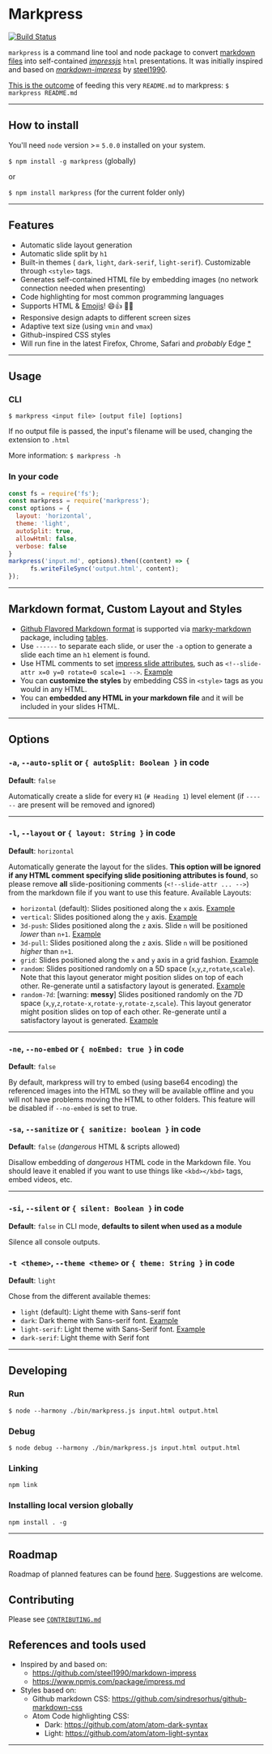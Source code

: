<!--slide-attr x=0 y=0 -->

# Markpress

[![Build Status](https://travis-ci.org/gamell/markpress.svg?branch=master)](https://travis-ci.org/gamell/markpress)

`markpress` is a command line tool and node package to convert [markdown files](https://github.com/adam-p/markdown-here/wiki/Markdown-Cheatsheet) into self-contained [*impressjs*](https://github.com/impress/impress.js/) `html` presentations. It was initially inspired and based on [*markdown-impress*](https://github.com/steel1990/markdown-impress) by [steel1990](https://github.com/steel1990).

[This is the outcome](https://gamell.github.io/markpress) of feeding this very `README.md` to markpress: `$ markpress README.md`

-----------------------------
<!--slide-attr x=2600 y=0 -->

## How to install

You'll need `node` version >= `5.0.0` installed on your system.

`$ npm install -g markpress` (globally)

or

`$ npm install markpress` (for the current folder only)

-----------------------------
<!--slide-attr x=2600 y=2600 -->

## Features

- Automatic slide layout generation
- Automatic slide split by `h1`
- Built-in themes ( `dark`, `light`, `dark-serif`, `light-serif`). Customizable through `<style>` tags.
- Generates self-contained HTML file by embedding images (no network connection needed when presenting)
- Code highlighting for most common programming languages
- Supports HTML & [Emojis](http://www.emoji-cheat-sheet.com/)! :smile::thumbsup: :camel::dash:
- Responsive design adapts to different screen sizes
- Adaptive text size (using `vmin` and `vmax`)
- Github-inspired CSS styles
- Will run fine in the latest Firefox, Chrome, Safari and *probably* Edge [*](http://caniuse.com/#feat=viewport-units)

-----------------------------
<!--slide-attr x=0 y=2600 rotate=90 -->

## Usage

### CLI

`$ markpress <input file> [output file] [options]`

If no output file is passed, the input's filename will be used, changing the extension to `.html`

More information: `$ markpress -h`

### In your code

```js
const fs = require('fs');
const markpress = require('markpress');
const options = {
  layout: 'horizontal',
  theme: 'light',
  autoSplit: true,
  allowHtml: false,
  verbose: false
}
markpress('input.md', options).then((content) => {
      fs.writeFileSync('output.html', content);
});
```

-----------------------------
<!--slide-attr x=-2600 y=1300 rotate-x=90 rotate-y=45 -->

## Markdown format, Custom Layout and Styles

+ [Github Flavored Markdown format](https://github.com/adam-p/markdown-here/wiki/Markdown-Cheatsheet) is supported via [marky-markdown](https://www.npmjs.com/package/marky-markdown) package, including [tables](https://github.com/adam-p/markdown-here/wiki/Markdown-Cheatsheet#tables).
+ Use `------` to separate each slide, or user the `-a` option to generate a slide each time an `h1` element is found.
+ Use HTML comments to set [impress slide attributes](https://github.com/impress/impress.js/blob/master/index.html#L203), such as `<!--slide-attr x=0 y=0 rotate=0 scale=1 -->`. [Example](https://gamell.github.io/markpress/examples/custom-layout.html)
+ You can **customize the styles** by embedding CSS in `<style>` tags as you would in any HTML.
+ You can **embedded any HTML in your markdown file** and it will be included in your slides HTML.

-------------------------------
<!--slide-attr x=0 y=4000 z=0 rotate-y=0 -->


## Options

### `-a`, `--auto-split` or `{ autoSplit: Boolean }` in code

**Default**: `false`

Automatically create a slide for every `H1` (`# Heading 1`) level element (if `------` are present will be removed and ignored)

------------
<!--slide-attr x=0 y=4000 z=1200 rotate-y=45 -->

### `-l`, `--layout` or `{ layout: String }` in code

**Default**: `horizontal`

Automatically generate the layout for the slides. **This option will be ignored if any HTML comment specifying slide positioning attributes is found**, so please remove **all** slide-positioning comments (`<!--slide-attr ... -->`) from the markdown file if you want to use this feature. Available Layouts:

- `horizontal` (default): Slides positioned along the `x` axis. [Example](https://gamell.github.io/markpress/examples/horizontal.html)
- `vertical`: Slides positioned along the `y` axis. [Example](https://gamell.github.io/markpress/examples/vertical.html)
- `3d-push`: Slides positioned along the `z` axis. Slide `n` will be positioned *lower* than `n+1`. [Example](https://gamell.github.io/markpress/examples/3d-push.html)
- `3d-pull`: Slides positioned along the `z` axis. Slide `n` will be positioned *higher* than `n+1`.
- `grid`: Slides positioned along the `x` and `y` axis in a grid fashion. [Example](https://gamell.github.io/markpress/examples/grid.html)
- `random`: Slides positioned randomly on a 5D space (`x`,`y`,`z`,`rotate`,`scale`). Note that this layout generator might position slides on top of each other. Re-generate until a satisfactory layout is generated. [Example](https://gamell.github.io/markpress/examples/random.html)
- `random-7d`: [warning: **messy**] Slides positioned randomly on the 7D space (`x`,`y`,`z`,`rotate-x`,`rotate-y`,`rotate-z`,`scale`). This layout generator might position slides on top of each other. Re-generate until a satisfactory layout is generated. [Example](https://gamell.github.io/markpress/examples/random-7d.html)

------------
<!--slide-attr x=1200 y=4000 z=1800 rotate-y=90 -->

### `-ne`, `--no-embed` or `{ noEmbed: true }` in code

**Default**: `false`

By default, markpress will try to embed (using base64 encoding) the referenced images into the HTML so they will be available offline and you will not have problems moving the HTML to other folders. This feature will be disabled if `--no-embed` is set to true.

### `-sa`, `--sanitize` or `{ sanitize: boolean }` in code

**Default**: `false` (*dangerous* HTML & scripts allowed)

Disallow embedding of *dangerous* HTML code in the Markdown file. You should leave it enabled if you want to use things like `<kbd></kbd>` tags, embed videos, etc.

------------
<!--slide-attr x=2400 y=4000 z=2400 rotate-y=135 -->

### `-si`, `--silent` or `{ silent: Boolean }` in code

**Default**: `false` in CLI mode, **defaults to silent when used as a module**

Silence all console outputs.

### `-t <theme>`, `--theme <theme>` or `{ theme: String }` in code

**Default**: `light`

Chose from the different available themes:

- `light` (default): Light theme with Sans-serif font
- `dark`: Dark theme with Sans-serif font. [Example](https://gamell.github.io/markpress/examples/dark.html)
- `light-serif`: Light theme with Sans-Serif font. [Example](https://gamell.github.io/markpress/examples/light-serif.html)
- `dark-serif`: Light theme with Serif font

-------------------------------
<!--slide-attr x=1000 y=1000 scale=0.5 -->

## Developing

### Run

`$ node --harmony ./bin/markpress.js input.html output.html`

### Debug

`$ node debug --harmony ./bin/markpress.js input.html output.html`

### Linking

`npm link`

### Installing local version globally

`npm install . -g`

-------------------------------
<!--slide-attr x=1000 y=1500 z=500 rotate-x=90 scale=0.5 -->


## Roadmap

Roadmap of planned features can be found [here](https://github.com/gamell/markpress/issues?q=is%3Aopen+is%3Aissue+label%3Aroadmap). Suggestions are welcome.

## Contributing

Please see [`CONTRIBUTING.md`](https://github.com/gamell/markpress/blob/master/CONTRIBUTING.md)


## References and tools used

- Inspired by and based on:
  - https://github.com/steel1990/markdown-impress
  - https://www.npmjs.com/package/impress.md
- Styles based on:
  - Github markdown CSS: https://github.com/sindresorhus/github-markdown-css
  - Atom Code highlighting CSS:
    - Dark: https://github.com/atom/atom-dark-syntax
    - Light: https://github.com/atom/atom-light-syntax

-------------------------------
<!-- zoom-out slide -->
<!--slide-attr x=1200 y=2000 z=4000 scale=2 -->
